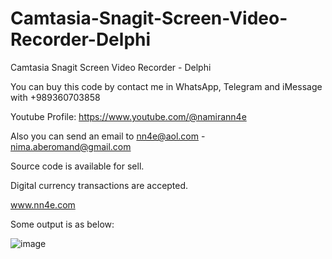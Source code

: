# Camtasia-Snagit-Screen-Video-Recorder-Delphi
Camtasia Snagit Screen Video Recorder - Delphi

You can buy this code by contact me in WhatsApp, Telegram and iMessage with +989360703858

Youtube Profile: https://www.youtube.com/@namirann4e

Also you can send an email to nn4e@aol.com - nima.aberomand@gmail.com

Source code is available for sell.

Digital currency transactions are accepted.

www.nn4e.com

Some output is as below:

![image](https://github.com/user-attachments/assets/d0539740-389f-4902-852d-c728cdcd07bd)
